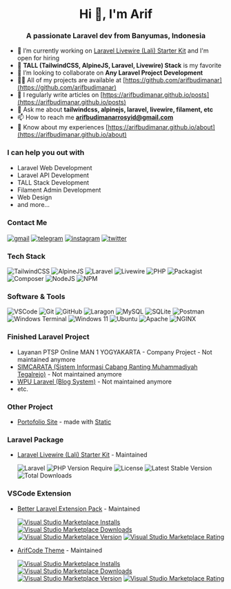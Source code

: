 <h1 align="center">Hi 👋, I'm Arif</h1>
<h3 align="center">A passionate Laravel dev from Banyumas, Indonesia</h3>

- 🔭 I’m currently working on [Laravel Livewire (Lali) Starter Kit](https://github.com/arifbudimanar/lali) and I'm open for hiring
- 🌱 **TALL (TailwindCSS, AlpineJS, Laravel, Livewire) Stack** is my favorite
- 👯 I’m looking to collaborate on **Any Laravel Project Development**
- 👨‍💻 All of my projects are available at [https://github.com/arifbudimanar](https://github.com/arifbudimanar)
- 📝 I regularly write articles on [https://arifbudimanar.github.io/posts](https://arifbudimanar.github.io/posts)
- 💬 Ask me about **tailwindcss, alpinejs, laravel, livewire, filament, etc**
- 📫 How to reach me **arifbudimanarrosyid@gmail.com**
- 📄 Know about my experiences [https://arifbudimanar.github.io/about](https://arifbudimanar.github.io/about)

### I can help you out with

- Laravel Web Development
- Laravel API Development
- TALL Stack Development
- Filament Admin Development
- Web Design
- and more...

### Contact Me

<a href="mailto:arifbudimanarrosyid@gmail.com" target="blank"><img align="center" src="https://img.shields.io/badge/Gmail-D14836?style=for-the-badge&logo=gmail&logoColor=white" alt="gmail" /></a>
<a href="https://t.me/arifbudimanarrosyid" target="blank"><img align="center" src="https://img.shields.io/badge/Telegram-2CA5E0?style=for-the-badge&logo=telegram&logoColor=white" alt="telegram" /></a>
<a href="https://instagram.com/arifbudimanarrosyid" target="blank"><img align="center" src="https://img.shields.io/badge/Instagram-E4405F?style=for-the-badge&logo=instagram&logoColor=white" alt="instagram" /></a>
<a href="https://twitter.com/arifbudiman_id" target="blank"><img align="center" src="https://img.shields.io/badge/Twitter-1DA1F2?style=for-the-badge&logo=twitter&logoColor=white" alt="twitter" /></a>

### Tech Stack

![TailwindCSS](https://img.shields.io/badge/tailwindcss-%2338B2AC.svg?style=for-the-badge&logo=tailwind-css&logoColor=white)
![AlpineJS](https://img.shields.io/badge/Alpine%20JS-8BC0D0?style=for-the-badge&logo=alpinedotjs&logoColor=black)
![Laravel](https://img.shields.io/badge/laravel-%23FF2D20.svg?style=for-the-badge&logo=laravel&logoColor=white)
![Livewire](https://img.shields.io/badge/livewire-4e56a6?style=for-the-badge&logo=livewire&logoColor=white)
![PHP](https://img.shields.io/badge/php-%23777BB4.svg?style=for-the-badge&logo=php&logoColor=white)
![Packagist](https://img.shields.io/badge/Packagist-F28D1A?style=for-the-badge&logo=Packagist&logoColor=white)
![Composer](https://img.shields.io/badge/Composer-885630?style=for-the-badge&logo=Composer&logoColor=white)
![NodeJS](https://img.shields.io/badge/Node%20js-339933?style=for-the-badge&logo=nodedotjs&logoColor=white)
![NPM](https://img.shields.io/badge/npm-CB3837?style=for-the-badge&logo=npm&logoColor=white)

### Software & Tools

![VSCode](https://img.shields.io/badge/VSCode-0078D4?style=for-the-badge&logo=visual%20studio%20code&logoColor=white)
![Git](https://img.shields.io/badge/git-%23F05033.svg?style=for-the-badge&logo=git&logoColor=white)
![GitHub](https://img.shields.io/badge/github-%23121011.svg?style=for-the-badge&logo=github&logoColor=white)
![Laragon](https://img.shields.io/badge/Laragon-0E83CD?style=for-the-badge&logo=Laragon&logoColor=white)
![MySQL](https://img.shields.io/badge/MySQL-005C84?style=for-the-badge&logo=mysql&logoColor=white)
![SQLite](https://img.shields.io/badge/Sqlite-003B57?style=for-the-badge&logo=sqlite&logoColor=white)
![Postman](https://img.shields.io/badge/Postman-FF6C37?style=for-the-badge&logo=Postman&logoColor=white)
![Windows Terminal](https://img.shields.io/badge/windows%20terminal-4D4D4D?style=for-the-badge&logo=windows%20terminal&logoColor=white)
![Windows 11](https://img.shields.io/badge/Windows_11-0078d4?style=for-the-badge&logo=windows-11&logoColor=white)
![Ubuntu](https://img.shields.io/badge/Ubuntu-E95420?style=for-the-badge&logo=ubuntu&logoColor=white)
![Apache](https://img.shields.io/badge/Apache-D22128?style=for-the-badge&logo=Apache&logoColor=white)
![NGINX](https://img.shields.io/badge/Nginx-009639?style=for-the-badge&logo=nginx&logoColor=white)

### Finished Laravel Project

- Layanan PTSP Online MAN 1 YOGYAKARTA - Company Project - Not maintained anymore
- [SIMCARATA (Sistem Informasi Cabang Ranting Muhammadiyah Tegalrejo)](http://simcarata.org/) - Not maintained anymore
- [WPU Laravel (Blog System)](https://github.com/arifbudimanar/wpu-laravel) - Not maintained anymore
- etc.

### Other Project

- [Portofolio Site](https://arifbudimanar.github.io/) - made with [Static](https://static.devdojo.com/)

### Laravel Package

- [Laravel Livewire (Lali) Starter Kit](https://packagist.org/packages/arifbudimanar/lali) - Maintained

  ![Laravel](https://img.shields.io/badge/Laravel-10-f4645f.svg?style=flat-square&logo=laravel&logoColor=red&labelColor=ffff&color=FF2D20)
  ![PHP Version Require](https://poser.pugx.org/arifbudimanar/lali/require/php)
  ![License](https://poser.pugx.org/arifbudimanar/lali/license)
  ![Latest Stable Version](https://poser.pugx.org/arifbudimanar/lali/v)
  ![Total Downloads](https://poser.pugx.org/arifbudimanar/lali/downloads)

### VSCode Extension

- [Better Laravel Extension Pack](https://marketplace.visualstudio.com/items?itemName=arifbudimanar.arifcode-theme) - Maintained

  [![Visual Studio Marketplace Installs](https://img.shields.io/visual-studio-marketplace/i/arifbudimanar.better-laravel-extension-pack?style=flat-square)](https://marketplace.visualstudio.com/items?itemName=arifbudimanar.better-laravel-extension-pack)
  [![Visual Studio Marketplace Downloads](https://img.shields.io/visual-studio-marketplace/d/arifbudimanar.better-laravel-extension-pack?style=flat-square)](https://marketplace.visualstudio.com/items?itemName=arifbudimanar.better-laravel-extension-pack)
  [![Visual Studio Marketplace Version](https://img.shields.io/visual-studio-marketplace/v/arifbudimanar.better-laravel-extension-pack?style=flat-square)](https://marketplace.visualstudio.com/items?itemName=arifbudimanar.better-laravel-extension-pack&ssr=false#version-history)
  [![Visual Studio Marketplace Rating](https://img.shields.io/visual-studio-marketplace/r/arifbudimanar.better-laravel-extension-pack?style=flat-square)](https://marketplace.visualstudio.com/items?itemName=arifbudimanar.better-laravel-extension-pack&ssr=false#review-details)

- [ArifCode Theme](https://marketplace.visualstudio.com/items?itemName=arifbudimanar.arifcode-theme) - Maintained

  [![Visual Studio Marketplace Installs](https://img.shields.io/visual-studio-marketplace/i/arifbudimanar.arifcode-theme?style=flat-square)](https://marketplace.visualstudio.com/items?itemName=arifbudimanar.arifcode-theme)
  [![Visual Studio Marketplace Downloads](https://img.shields.io/visual-studio-marketplace/d/arifbudimanar.arifcode-theme?style=flat-square)](https://marketplace.visualstudio.com/items?itemName=arifbudimanar.arifcode-theme)
  [![Visual Studio Marketplace Version](https://img.shields.io/visual-studio-marketplace/v/arifbudimanar.arifcode-theme?style=flat-square)](https://marketplace.visualstudio.com/items?itemName=arifbudimanar.arifcode-theme&ssr=false#version-history)
  [![Visual Studio Marketplace Rating](https://img.shields.io/visual-studio-marketplace/r/arifbudimanar.arifcode-theme?style=flat-square)](https://marketplace.visualstudio.com/items?itemName=arifbudimanar.arifcode-theme&ssr=false#review-details)
